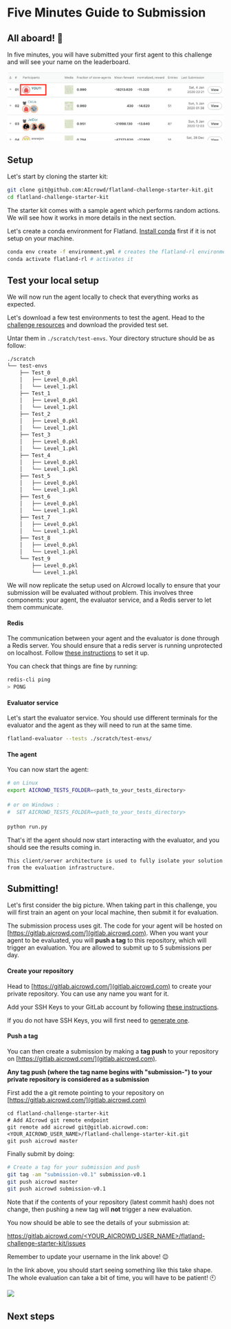 
Five Minutes Guide to Submission
===

All aboard! 🚂
---

In five minutes, you will have submitted your first agent to this challenge and will see your name on the leaderboard. 

![](assets/images/you.png)

Setup
---

Let's start by cloning the starter kit: 

```bash
git clone git@github.com:AIcrowd/flatland-challenge-starter-kit.git
cd flatland-challenge-starter-kit
```

The starter kit comes with a sample agent which performs random actions. We will see how it works in more details in the next section.

Let's create a conda environment for Flatland. [Install conda](https://www.anaconda.com/products/individual) first if it is not setup on your machine.

```bash
conda env create -f environment.yml # creates the flatland-rl environment
conda activate flatland-rl # activates it
```


Test your local setup
---

We will now run the agent locally to check that everything works as expected.

Let's download a few test environments to test the agent. Head to the [challenge resources](https://www.aicrowd.com/challenges/neurips-2020-flatland-challenge/dataset_files) and download the provided test set.

Untar them in `./scratch/test-envs`. Your directory structure should be as follow:

```
./scratch
└── test-envs
    ├── Test_0
    │   ├── Level_0.pkl
    │   └── Level_1.pkl
    ├── Test_1
    │   ├── Level_0.pkl
    │   └── Level_1.pkl
    ├── Test_2
    │   ├── Level_0.pkl
    │   └── Level_1.pkl
    ├── Test_3
    │   ├── Level_0.pkl
    │   └── Level_1.pkl
    ├── Test_4
    │   ├── Level_0.pkl
    │   └── Level_1.pkl
    ├── Test_5
    │   ├── Level_0.pkl
    │   └── Level_1.pkl
    ├── Test_6
    │   ├── Level_0.pkl
    │   └── Level_1.pkl
    ├── Test_7
    │   ├── Level_0.pkl
    │   └── Level_1.pkl
    ├── Test_8
    │   ├── Level_0.pkl
    │   └── Level_1.pkl
    └── Test_9
        ├── Level_0.pkl
        └── Level_1.pkl
``` 

We will now replicate the setup used on AIcrowd locally to ensure that your submission will be evaluated without problem. This involves three components: your agent, the evaluator service, and a Redis server to let them communicate. 

#### Redis

The communication between your agent and the evaluator is done through a Redis server. You should ensure that a redis server is running unprotected on localhost. Follow [these instructions](https://redis.io/topics/quickstart) to set it up.

You can check that things are fine by running:

```bash
redis-cli ping
> PONG
```

#### Evaluator service

Let's start the evaluator service. You should use different terminals for the evaluator and the agent as they will need to run at the same time.

```bash
flatland-evaluator --tests ./scratch/test-envs/
```

#### The agent

You can now start the agent:

```bash
# on Linux
export AICROWD_TESTS_FOLDER=<path_to_your_tests_directory>

# or on Windows :
#  SET AICROWD_TESTS_FOLDER=<path_to_your_tests_directory>

python run.py
```

That's it! the agent should now start interacting with the evaluator, and you should see the results coming in.

```{admonition} Why so complicated?
This client/server architecture is used to fully isolate your solution from the evaluation infrastructure.
```


Submitting!
---

Let's first consider the big picture. When taking part in this challenge, you will first train an agent on your local machine, then submit it for evaluation. 

The submission process uses git. The code for your agent will be hosted on [https://gitlab.aicrowd.com/](gitlab.aicrowd.com). When you want your agent to be evaluated, you will **push a tag** to this repository, which will trigger an evaluation. You are allowed to submit up to 5 submissions per day.

#### Create your repository

Head to [https://gitlab.aicrowd.com/](gitlab.aicrowd.com) to create your private repository. You can use any name you want for it.

Add your SSH Keys to your GitLab account by following [these instructions](https://docs.gitlab.com/ee/gitlab-basics/create-your-ssh-keys.html).

If you do not have SSH Keys, you will first need to [generate one](https://docs.gitlab.com/ee/ssh/README.html#generating-a-new-ssh-key-pair).

#### Push a tag

You can then create a submission by making a **tag push** to your repository on [https://gitlab.aicrowd.com/](gitlab.aicrowd.com).

**Any tag push (where the tag name begins with "submission-") to your private repository is considered as a submission**  

First add the a git remote pointing to your repository on [https://gitlab.aicrowd.com/](gitlab.aicrowd.com)

```
cd flatland-challenge-starter-kit
# Add AIcrowd git remote endpoint
git remote add aicrowd git@gitlab.aicrowd.com:<YOUR_AICROWD_USER_NAME>/flatland-challenge-starter-kit.git
git push aicrowd master
```

Finally submit by doing:

```bash
# Create a tag for your submission and push
git tag -am "submission-v0.1" submission-v0.1
git push aicrowd master
git push aicrowd submission-v0.1
```

Note that if the contents of your repository (latest commit hash) does not change, then pushing a new tag will **not** trigger a new evaluation.

You now should be able to see the details of your submission at:

[https://gitlab.aicrowd.com/<YOUR_AICROWD_USER_NAME>/flatland-challenge-starter-kit/issues](https://gitlab.aicrowd.com//<YOUR_AICROWD_USER_NAME>/flatland-challenge-starter-kit/issues)

Remember to update your username in the link above! 😉 

In the link above, you should start seeing something like this take shape. The whole evaluation can take a bit of time, you will have to be patient! 🕙

![](https://i.imgur.com/4HWf1jU.png)


Next steps
---

